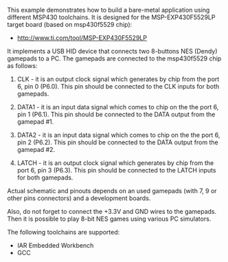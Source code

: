 This example demonstrates how to build a bare-metal application using
different MSP430 toolchains. It is designed for the MSP-EXP430F5529LP
target board (based on msp430f5529 chip):

* http://www.ti.com/tool/MSP-EXP430F5529LP

It implements a USB HID device that connects two 8-buttons NES
(Dendy) gamepads to a PC. The gamepads are connected to the
msp430f5529 chip as follows:

1. CLK - it is an output clock signal which generates by chip from
   the port 6, pin 0 (P6.0). This pin should be connected to the CLK
   inputs for both gamepads.

2. DATA1 - it is an input data signal which comes to chip on the
   the port 6, pin 1 (P6.1). This pin should be connected to the DATA
   output from the gamepad #1.

3. DATA2 - it is an input data signal which comes to chip on the
   the port 6, pin 2 (P6.2). This pin should be connected to the DATA
   output from the gamepad #2.

4. LATCH - it is an output clock signal which generates by chip from
   the port 6, pin 3 (P6.3). This pin should be connected to the LATCH
   inputs for both gamepads.

Actual schematic and pinouts depends on an used gamepads (with 7, 9
or other pins connectors) and a development boards.

Also, do not forget to connect the +3.3V and GND wires to the gamepads.
Then it is possible to play 8-bit NES games using various PC simulators.

The following toolchains are supported:

  * IAR Embedded Workbench
  * GCC
